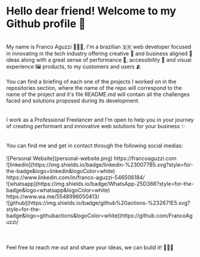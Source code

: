 # Hello dear friend! Welcome to my Github profile 👋
<br>
My name is Franco Aguzzi 👨🏼‍💻, I'm a brazilian 🇧🇷 web developer focused in innovating in the tech industry offering creative 🎨 and business aligned 🏤 ideas along with a great sense of performance 🚀, accessibility 🦾 and visual experience 🖼 products, to my customers and users 🫂
<br>
<br>
You can find a briefing of each one of the projects I worked on in the repositories section, where the name of the repo will correspond to the name of the project and it's file README.md will contain all the challenges faced and solutions proposed during its development.
<br>
<br>
<br>
I work as a Professional Freelancer and I'm open to help you in your journey of creating performant and innovative web solutions for your business ✨ 
<br>
<br>
<br>
You can find me and get in contact through the following social medias:
<br>
<br>
![Personal Website](personal-website.png) https://francoaguzzi.com <br>
![linkedin](https://img.shields.io/badge/linkedin-%230077B5.svg?style=for-the-badge&logo=linkedin&logoColor=white) https://www.linkedin.com/in/franco-aguzzi-546506184/ <br>
![whatsapp](https://img.shields.io/badge/WhatsApp-25D366?style=for-the-badge&logo=whatsapp&logoColor=white) https://www.wa.me/5548996050413/ <br>
![github](https://img.shields.io/badge/github%20actions-%232671E5.svg?style=for-the-badge&logo=githubactions&logoColor=white))https://github.com/FrancoAguzzi/ <br>
<br>
<br>
<br>
Feel free to reach me out and share your ideas, we can build it! ✋🏼😉
